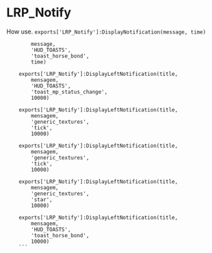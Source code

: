 # LRP_Notify


How use. ``exports['LRP_Notify']:DisplayNotification(message, time)``



``` exports['LRP_Notify']:DisplayLeftNotification(title,
		message,
		'HUD_TOASTS',
		'toast_horse_bond',
		time)
    
    exports['LRP_Notify']:DisplayLeftNotification(title,
		mensagem,
		'HUD_TOASTS',
		'toast_mp_status_change',
		10000)	
    
    exports['LRP_Notify']:DisplayLeftNotification(title,
		mensagem,
		'generic_textures',
		'tick',
		10000)
    
    exports['LRP_Notify']:DisplayLeftNotification(title,
		mensagem,
		'generic_textures',
		'tick',
		10000)
    
    exports['LRP_Notify']:DisplayLeftNotification(title,
		mensagem,
		'generic_textures',
		'star',
		10000)
    
    exports['LRP_Notify']:DisplayLeftNotification(title,
		mensagem,
		'HUD_TOASTS',
		'toast_horse_bond',
		10000)    
    ```
